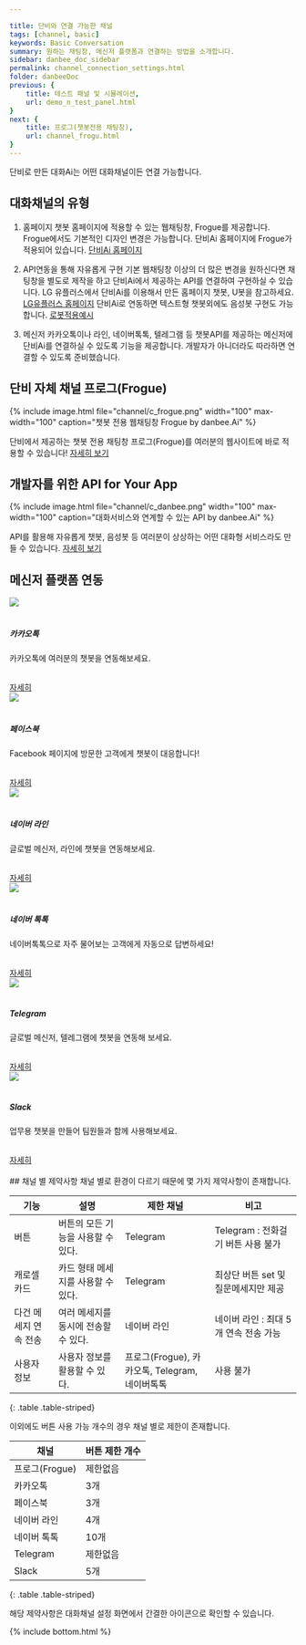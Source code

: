 ```yaml
---

title: 단비와 연결 가능한 채널
tags: [channel, basic]
keywords: Basic Conversation
summary: 원하는 채팅창, 메신저 플랫폼과 연결하는 방법을 소개합니다.
sidebar: danbee_doc_sidebar
permalink: channel_connection_settings.html
folder: danbeeDoc
previous: {
    title: 테스트 패널 및 시뮬레이션,
    url: demo_n_test_panel.html
}
next: {
    title: 프로그(챗봇전용 채팅창),
    url: channel_frogu.html
}
---
```


단비로 만든 대화Ai는 어떤 대화채널이든 연결 가능합니다.

## 대화채널의 유형
1. 홈페이지 챗봇
홈페이지에 적용할 수 있는 웹채팅창, Frogue를 제공합니다. Frogue에서도 기본적인 디자인 변경은 가능합니다.
단비Ai 홈페이지에 Frogue가 적용되어 있습니다. [단비Ai 홈페이지](https://danbee.ai)

2. API연동을 통해 자유롭게 구현
기본 웹채팅창 이상의 더 많은 변경을 원하신다면 채팅창을 별도로 제작을 하고 단비Ai에서 제공하는 API를 연결하여 구현하실 수 있습니다. 
LG 유플러스에서 단비Ai를 이용해서 만든 홈페이지 챗봇, U봇을 참고하세요. [LG유플러스 홈페이지](https://www.uplus.co.kr/home/Index.hpi)
단비Ai로 연동하면 텍스트형 챗봇외에도 음성봇 구현도 가능합니다. [로봇적용예시](/casestudy_013_nh_robot_concierge.html)

3. 메신저
카카오톡이나 라인, 네이버톡톡, 텔레그램 등 챗봇API를 제공하는 메신저에 단비Ai를 연결하실 수 있도록 기능을 제공합니다. 개발자가 아니더라도 따라하면 연결할 수 있도록 준비했습니다.


## 단비 자체 채널 프로그(Frogue)

{% include image.html file="channel/c_frogue.png" width="100" max-width="100" caption="챗봇 전용 웹채팅창 Frogue by danbee.Ai" %}

단비에서 제공하는 챗봇 전용 채팅창 프로그(Frogue)를 여러분의 웹사이트에 바로 적용할 수 있습니다!
[자세히 보기](channel_frogu.html)

## 개발자를 위한 API for Your App

{% include image.html file="channel/c_danbee.png" width="100" max-width="100" caption="대화서비스와 연계할 수 있는 API by danbee.Ai" %}

API를 활용해 자유롭게 챗봇, 음성봇 등 여러분이 상상하는 어떤 대화형 서비스라도 만들 수 있습니다.
[자세히 보기](channel_native_app.html)

## 메신저 플랫폼 연동



<div class="row" class="channel_gate">
    <div class="col-md-4 col-sm-6">
        <div class="panel panel-default text-center">
            <div class="panel-heading">
                <img src="https://danbee.Ai/platform/img/channel/c_kakaotalk.png" />
            </div>
            <div class="panel-body">
                <h5>카카오톡</h5>
                <p>카카오톡에 여러분의 챗봇을 연동해보세요.</p><br />
                <a href="channel_kakaoibuilder.html" class="btn btn-primary">자세히</a>
            </div>
        </div>
    </div>
    <div class="col-md-4 col-sm-6">
        <div class="panel panel-default text-center">
            <div class="panel-heading">
                <img src="https://danbee.Ai/platform/img/channel/c_facebook.png" />
            </div>
            <div class="panel-body">
                <h5>페이스북</h5>
                <p>Facebook 페이지에 방문한 고객에게 챗봇이 대응합니다!</p><br />
                <a href="channel_facebook.html" class="btn btn-primary">자세히</a>
            </div>
        </div>
    </div>
    <div class="col-md-4 col-sm-6">
        <div class="panel panel-default text-center">
            <div class="panel-heading">
                <img src="https://danbee.Ai/platform/img/channel/c_line.png" />
            </div>
            <div class="panel-body">
                <h5>네이버 라인</h5>
                <p>글로벌 메신저, 라인에 챗봇을 연동해보세요. </p><br />
                <a href="channel_line.html" class="btn btn-primary">자세히</a>
            </div>
        </div>
    </div>
    <div class="col-md-4 col-sm-6">
            <div class="panel panel-default text-center">
                <div class="panel-heading">
                    <img src="https://danbee.Ai/platform/img/channel/c_naver_talktalk.png" />
                </div>
                <div class="panel-body">
                    <h5>네이버 톡톡</h5>
                    <p>네이버톡톡으로 자주 물어보는 고객에게 자동으로 답변하세요!</p><br />
                    <a href="channel_navertalk.html" class="btn btn-primary">자세히</a>
                </div>
            </div>
        </div>
    <div class="col-md-4 col-sm-6">
        <div class="panel panel-default text-center">
            <div class="panel-heading">
                <img src="https://danbee.Ai/platform/img/channel/c_telegram.png" />
            </div>
            <div class="panel-body">
                <h5>Telegram</h5>
                <p>글로벌 메신저, 텔레그램에 챗봇을 연동해 보세요.</p><br />
                <a href="channel_telegram.html" class="btn btn-primary">자세히</a>
            </div>
        </div>
    </div>
    <div class="col-md-4 col-sm-6">
        <div class="panel panel-default text-center">
            <div class="panel-heading">
                <img src="https://danbee.Ai/platform/img/channel/c_slack.png" />
            </div>
            <div class="panel-body">
                <h5>Slack</h5>
                <p>업무용 챗봇을 만들어 팀원들과 함께 사용해보세요.</p><br />
                <a href="channel_slack.html" class="btn btn-primary">자세히</a>
            </div>
        </div>
    </div>
</div>
<br />
## 채널 별 제약사항
채널 별로 환경이 다르기 때문에 몇 가지 제약사항이 존재합니다.

| 기능 | 설명 | 제한 채널 | 비고 |
|--------|-------|-------|------|
| 버튼 | 버튼의 모든 기능을 사용할 수 있다. | Telegram | Telegram : 전화걸기 버튼 사용 불가|
| 캐로셀 카드 | 카드 형태 메세지를 사용할 수 있다. | Telegram | 최상단 버튼 set 및 질문메세지만 제공 |
| 다건 메세지 연속 전송 | 여러 메세지를 동시에 전송할 수 있다. | 네이버 라인 | 네이버 라인 : 최대 5개 연속 전송 가능 |
| 사용자 정보 | 사용자 정보를 활용할 수 있다. | 프로그(Frogue), 카카오톡, Telegram,<br/> 네이버톡톡  | 사용 불가 |
{: .table .table-striped}

이외에도 버튼 사용 가능 개수의 경우 채널 별로 제한이 존재합니다.

| 채널 | 버튼 제한 개수 |
|--------|-------|
| 프로그(Frogue) | 제한없음 |
| 카카오톡 | 3개 | 
| 페이스북 | 3개 | 
| 네이버 라인 | 4개 | 
| 네이버 톡톡 | 10개 |
| Telegram | 제한없음 |
| Slack | 5개 |
{: .table .table-striped}

해당 제약사항은 대화채널 설정 화면에서 간결한 아이콘으로 확인할 수 있습니다.


{% include bottom.html %}


